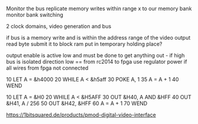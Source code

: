 Monitor the bus
replicate memory writes within range x to our memory bank
monitor bank switching

2 clock domains, video generation and bus

if bus
    is a memory write
    and is within the address range of the video output
    read byte
    submit it to block ram
    put in temporary holding place?


output enable is active low and must be done to get anything out - if high bus is isolated
direction low == from rc2014 to fpga
use regulator power if all wires from fpga not connected



10 LET A = &h4000
20 WHILE A < &h5aff
30 POKE A, 1
35 A = A + 1
40 WEND


10 LET A = &H0
20 WHILE A < &H5AFF
30 OUT &H40, A AND &HFF
40 OUT &H41, A / 256
50 OUT &H42, &HFF
60 A = A + 1
70 WEND


https://1bitsquared.de/products/pmod-digital-video-interface